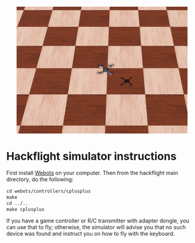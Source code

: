 <p align="center"> 
<img src="../media/webots.png" width=450>
</p>

# Hackflight simulator instructions

First install [Webots](https://cyberbotics.com/) on your computer.  Then from the hackflight main
directory, do the following:

```
cd webots/controllers/cplusplus
make
cd ../..
make cplusplus
```

If you have a game controller or R/C transmitter with adapter dongle, you can
use that to fly;  otherwise, the simulator will advise you that no such device
was found and instruct you on how to fly with the keyboard.
```



